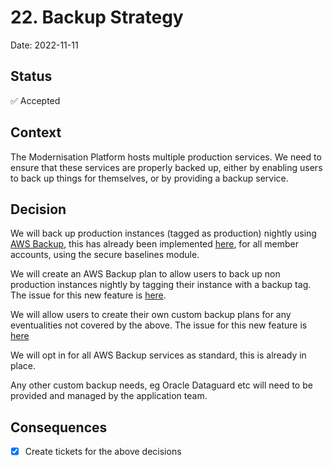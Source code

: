 # 22. Backup Strategy

Date: 2022-11-11

## Status

✅ Accepted

## Context

The Modernisation Platform hosts multiple production services.  We need to ensure that these services are properly backed up, either by enabling users to back up things for themselves, or by providing a backup service.

## Decision

We will back up production instances (tagged as production) nightly using [AWS Backup](), this has already been implemented [here](https://github.com/ministryofjustice/modernisation-platform-terraform-baselines/tree/main/modules/backup), for all member accounts, using the secure baselines module.

We will create an AWS Backup plan to allow users to back up non production instances nightly by tagging their instance with a backup tag.  The issue for this new feature is [here](https://github.com/ministryofjustice/modernisation-platform/issues/2612).

We will allow users to create their own custom backup plans for any eventualities not covered by the above.  The issue for this new feature is [here](https://github.com/ministryofjustice/modernisation-platform/issues/2613)

We will opt in for all AWS Backup services as standard, this is already in place.

Any other custom backup needs, eg Oracle Dataguard etc will need to be provided and managed by the application team.

## Consequences

- [x] Create tickets for the above decisions
